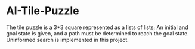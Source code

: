 # AI-Tile-Puzzle
The tile puzzle is a 3*3 square represented as a lists of lists; An initial and goal state is given, and a path must be determined to reach the goal state. Uninformed search is implemented in this project.
